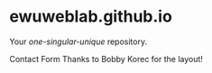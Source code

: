 # ewuweblab.github.io
Your *one-singular-unique* repository. 

Contact Form 
Thanks to Bobby Korec for the layout!
